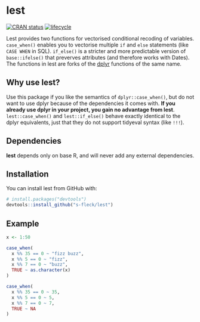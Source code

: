# lest

[![CRAN status](https://www.r-pkg.org/badges/version/lest)](https://cran.r-project.org/package=lest)
[![lifecycle](https://img.shields.io/badge/lifecycle-stable-brightgreen.svg)](https://www.tidyverse.org/lifecycle/#stable)

Lest provides two functions for vectorised conditional recoding of variables.
`case_when()` enables you to vectorise multiple `if` and `else` statements (like
`CASE WHEN` in SQL). `if_else()` is a stricter and more predictable version of
`base::ifelse()` that preverves attributes (and therefore works with Dates). The
functions in lest are forks of the
[dplyr](https://CRAN.R-project.org/package=dplyr) functions of
the same name.


Why use lest?
----------------------------------

Use this package if you like the semantics of `dplyr::case_when()`, but do not 
want to use dplyr because of the dependencies it comes with. 
**If you already use dplyr in your project, you gain no advantage from lest**. 
`lest::case_when()` and `lest::if_else()` behave exactly identical to 
the dplyr equivalents, just that they do not support tidyeval syntax 
(like `!!!`).


Dependencies
----------------------------------

**lest** depends only on base R, and will never add any external dependencies.


Installation
------------

You can install lest from GitHub with:

``` r
# install.packages("devtools")
devtools::install_github("s-fleck/lest")
```


Example
-------

``` r
x <- 1:50

case_when(
  x %% 35 == 0 ~ "fizz buzz",
  x %% 5 == 0 ~ "fizz",
  x %% 7 == 0 ~ "buzz",
  TRUE ~ as.character(x)
)

case_when(
  x %% 35 == 0 ~ 35,
  x %% 5 == 0 ~ 5,
  x %% 7 == 0 ~ 7,
  TRUE ~ NA
)

```

